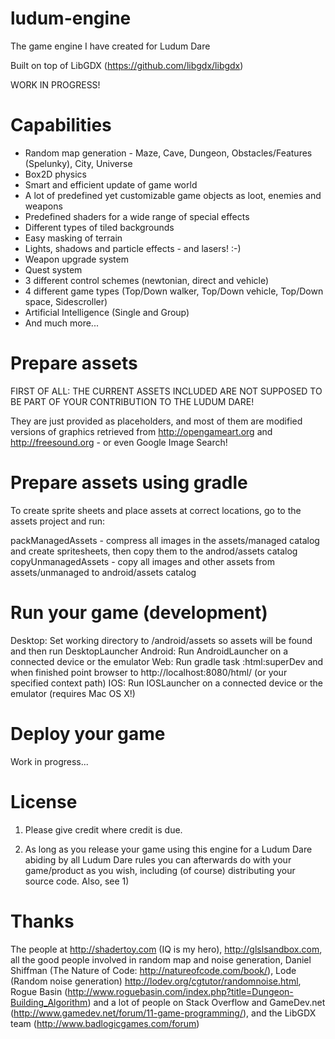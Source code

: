 # ludum-engine
The game engine I have created for Ludum Dare

Built on top of LibGDX (https://github.com/libgdx/libgdx)

WORK IN PROGRESS!

# Capabilities

* Random map generation - Maze, Cave, Dungeon, Obstacles/Features (Spelunky), City, Universe
* Box2D physics
* Smart and efficient update of game world
* A lot of predefined yet customizable game objects as loot, enemies and weapons
* Predefined shaders for a wide range of special effects 
* Different types of tiled backgrounds
* Easy masking of terrain 
* Lights, shadows and particle effects - and lasers! :-)
* Weapon upgrade system
* Quest system
* 3 different control schemes (newtonian, direct and vehicle)
* 4 different game types (Top/Down walker, Top/Down vehicle, Top/Down space, Sidescroller)
* Artificial Intelligence (Single and Group)
* And much more... 

# Prepare assets

FIRST OF ALL: THE CURRENT ASSETS INCLUDED ARE NOT SUPPOSED TO BE PART OF YOUR CONTRIBUTION TO THE LUDUM DARE!

They are just provided as placeholders, and most of them are modified versions of graphics retrieved from http://opengameart.org and 
http://freesound.org - or even Google Image Search!  

# Prepare assets using gradle

To create sprite sheets and place assets at correct locations, go to the assets project and run:

packManagedAssets - compress all images in the assets/managed catalog and create spritesheets, then copy them to the androd/assets catalog
copyUnmanagedAssets - copy all images and other assets from assets/unmanaged to android/assets catalog

# Run your game (development)

Desktop: Set working directory to /android/assets so assets will be found and then run DesktopLauncher
Android: Run AndroidLauncher on a connected device or the emulator
Web: Run gradle task :html:superDev and when finished point browser to http://localhost:8080/html/ (or your specified context path)
IOS: Run IOSLauncher on a connected device or the emulator (requires Mac OS X!)

# Deploy your game

Work in progress...

# License

1) Please give credit where credit is due.

2) As long as you release your game using this engine for a Ludum Dare abiding by all Ludum Dare rules you can afterwards
do with your game/product as you wish, including (of course) distributing your source code. Also, see 1)

# Thanks

The people at http://shadertoy.com (IQ is my hero), http://glslsandbox.com, all the good people involved in random map and noise generation,
Daniel Shiffman (The Nature of Code: http://natureofcode.com/book/), Lode (Random noise generation) http://lodev.org/cgtutor/randomnoise.html,
Rogue Basin (http://www.roguebasin.com/index.php?title=Dungeon-Building_Algorithm) and a lot of people on Stack Overflow and 
GameDev.net (http://www.gamedev.net/forum/11-game-programming/), and the LibGDX team (http://www.badlogicgames.com/forum)
